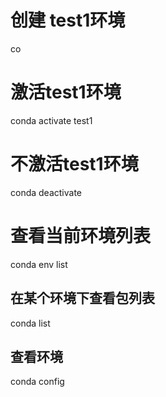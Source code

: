 # 创建 test1环境
co

# 激活test1环境
conda activate test1

# 不激活test1环境
conda deactivate


# 查看当前环境列表
conda env list

## 在某个环境下查看包列表
conda list



## 查看环境
conda config 